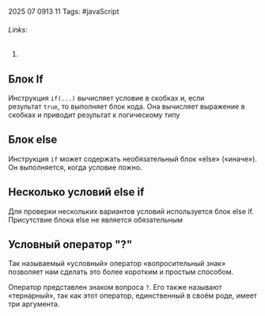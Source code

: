 2025 07 0913 11
Tags: #javaScript 
###### Links: 
1) 
## Блок If
Инструкция `if(...)` вычисляет условие в скобках и, если результат `true`, то выполняет блок кода. Она вычисляет выражение в скобках и приводит результат к логическому типу
## Блок else
Инструкция `if` может содержать необязательный блок «else» («иначе»). Он выполняется, когда условие ложно.
## Несколько условий else if
Для проверки нескольких вариантов условий  используется блок else if. Присутствие блока else не является обязательным
## Условный оператор "?"
Так называемый «условный» оператор «вопросительный знак» позволяет нам сделать это более коротким и простым способом.

Оператор представлен знаком вопроса `?`. Его также называют «тернарный», так как этот оператор, единственный в своём роде, имеет три аргумента.
```js

```